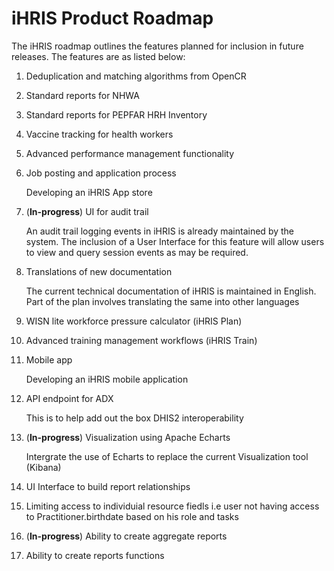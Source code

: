 # iHRIS Product Roadmap

The iHRIS roadmap outlines the features planned for inclusion in future releases. The features are as listed below:

1. Deduplication and matching algorithms from OpenCR

2. Standard reports for NHWA

3. Standard reports for PEPFAR HRH Inventory

4. Vaccine tracking for health workers

5. Advanced performance management functionality

6. Job posting and application process

    Developing an iHRIS App store

7. (**In-progress**) UI for audit trail

    An audit trail logging events in iHRIS is already maintained by the system. The inclusion of a User Interface for this feature will allow users to view and query session events as may be required.

8. Translations of new documentation

    The current technical documentation of iHRIS is maintained in English. Part of the plan involves translating the same into other languages

9. WISN lite workforce pressure calculator (iHRIS Plan)

10. Advanced training management workflows (iHRIS Train)

11. Mobile app

    Developing an iHRIS mobile application

12. API endpoint for ADX 
    
    This is to help add out the box DHIS2 interoperability

13. (**In-progress**) Visualization using Apache Echarts

    Intergrate the use of Echarts to replace the current Visualization tool (Kibana)

14. UI Interface to build report relationships

15. Limiting access to individuial resource fiedls i.e user not having access to Practitioner.birthdate based on his role and tasks

16. (**In-progress**) Ability to create aggregate reports

17. Ability to create reports functions
